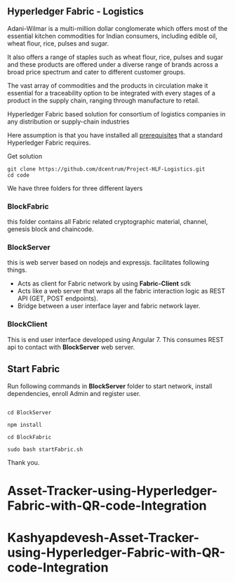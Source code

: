 ## Hyperledger Fabric - Logistics

Adani-Wilmar is a multi-million dollar conglomerate which offers most of the essential kitchen commodities for Indian consumers, including edible oil, wheat flour, rice, pulses and sugar.

It also offers a range of staples such as wheat flour, rice, pulses and sugar and these products are offered under a diverse range of brands across a broad price spectrum and cater to different customer groups.

The vast array of commodities and the products in circulation make it essential for a traceability option to be integrated with every stages of a product in the supply chain, ranging through manufacture to retail.

Hyperledger Fabric based solution for consortium of logistics companies in any distribution or supply-chain industries

Here assumption is that you have installed all [prerequisites](https://hyperledger-fabric.readthedocs.io/en/release-1.3/prereqs.html) that a standard Hyperledger Fabric requires.

Get solution
```
git clone https://github.com/dcentrum/Project-HLF-Logistics.git
cd code
```

We have three folders for three different layers

### BlockFabric
this folder contains all Fabric related cryptographic material, channel, genesis block and chaincode.

### BlockServer
this is web server based on nodejs and expressjs. facilitates following things.
* Acts as client for Fabric network by using **Fabric-Client** sdk
* Acts like a web server that wraps all the fabric interaction logic as REST API (GET, POST endpoints).
* Bridge between a user interface layer and fabric network layer.

 ### BlockClient
This is end user interface developed using Angular 7.
This consumes REST api to contact with **BlockServer** web server.

## Start Fabric
Run following commands in **BlockServer** folder to start network, install dependencies, enroll Admin and register user.

```

cd BlockServer

npm install

cd BlockFabric

sudo bash startFabric.sh

```

<!-- ## Start Web server
Run following commands in **BlockServer** folder to start the web server

```
node app.js
```

## Stop the network
To stop network after testing, run the given commands in **BlockFabric** folder
```
cd BlockFabric

./stop.sh
OR
ctrl+C (incase docker-compose up is used)
```

## Kill the network
To kill the complete network, use the **./teardown.sh** in **BlockFabric** folder

```
cd BlockFabric

./teardown.sh
``` -->


Thank you.
# Asset-Tracker-using-Hyperledger-Fabric-with-QR-code-Integration
# Kashyapdevesh-Asset-Tracker-using-Hyperledger-Fabric-with-QR-code-Integration
